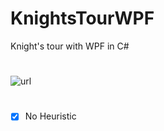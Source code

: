 # KnightsTourWPF
Knight's tour with WPF in C#
#
![url](https://firebasestorage.googleapis.com/v0/b/mobileapp-93e3f.appspot.com/o/Screenshot%202022-06-19%20160852.png?alt=media&token=19a8096d-93db-47cd-8928-933eec56ed7e)
#
- [x] No Heuristic
